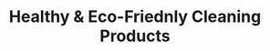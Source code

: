 ---
title: Healthy & Eco-Friednly Cleaning Products
description: We offer is a probiotic cleaning product that is safe, effective, and environmentally-friendly. The all-purpose cleaner comes in zero-waste packaging. Relax in knowing that your home is clean, safe, and healthy!
bannerh1: Our Products
layout: products

product1: EkoCleaner - Probiotic Cleaner
product1_desc1: Use Bacterias to Your Advantage For a Nontoxic, Environmentally-Friendly Cleaning that continues even after you are done!
product1_desc2: EkoCleaner is a probiotic cleaning product that is safe, effective, and environmentally-friendly. The all-purpose cleaner comes in zero-waste packaging. It is highly concentrated and free of harmful toxins. Relax in knowing that your home is clean, safe, and healthy!
product1_cta: Get EkoCleaner For Your Home Today!
product1_bullet1: Pet-Friendly
product1_bullet2: Biodegradable
product1_bullet3: Allergy-Friendly
product1_bullet4: Not Tested on Animals
product1_bullet5: Free of GMO & Preservatives
product1_bullet6: Free of Harmful Chemicals and Toxins
product1_bullet7: Not Harmful to Nature
product1_bullet8: Concentrated to reduce carbon footprint
product1_bullet9: Packed in zero waste packaging

product1_heading2: Get a Safer, Healthier & Clean Home 
product1_desc3: Probiotic cleaners use a balance of live bacteria to continue cleaning your home long after the product has been applied. Because bacterias are always changing their DNA, it’s nearly impossible to continue creating products that kill them entirely. Just like when you take probiotics to keep your body healthy in the same way by nurturing the good bacteria on the surfaces in our homes, we can help restore the healthy balance in our living spaces and free them of harmful and cancerogenic toxins, chemicals, and pathogens.
start: Get Started With EkoCleaner
link_ekocleaner: https://www.ekoaccent.com/en/product/toxic-free-all-surface-cleaner-with-probiotics-in-zero-waste-packaging
product2: Our Other Green and Eco-Friendly Cleaning Products
product2_desc1: Our mission is to help restore the healthy balance in your home and create an environment free of harmful toxins and chemicals regularly contained in the conventional cleaners and thus help save the planet one home at a time!<br><br>Our boutique strives to offer a selection of products that are GREEN & CLEAN! We offer our own line of hand-made Castile soaps and soap-based cleaning solutions. We also constantly search and curate other sustainable products with the intent to create a one-stop-shop for sustainable, green, and zero waste home-care.
start2: Visit Our Online Shop

cta: QUESTIONS ABOUT OUR PRODUCTS OR SERVICES?
cta_sub: 
cta_link: /contact
---